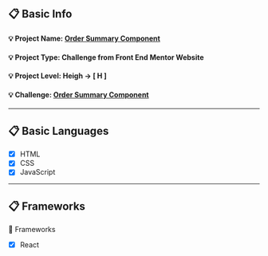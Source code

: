 ## :clipboard: Basic Info
   #### :bulb: Project Name: [**Order Summary Component**](https://a7m3d000.github.io/H--Order-Summary-Component/)
   #### :bulb: Project Type: **Challenge** from **Front End Mentor** Website 
   #### :bulb: Project Level: **Heigh** -> **[ H ]**
   
   #### :bulb: Challenge: [**Order Summary Component**](https://www.frontendmentor.io/challenges/order-summary-component-QlPmajDUj)
   
---

## :clipboard: Basic Languages
 - [x] HTML
 - [x] CSS
 - [x] JavaScript

---

## :clipboard: Frameworks
 :pushpin: Frameworks
   - [x] React

